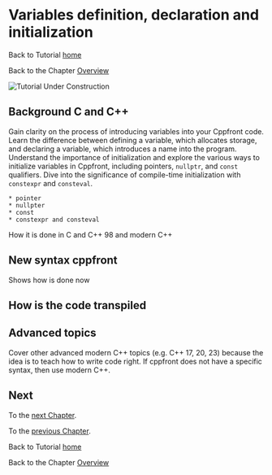 # Variables definition, declaration and initialization


Back to Tutorial [home](../README.md)

Back to the Chapter [Overview](basic_data_types/Overview.md)

![Tutorial Under Construction](../TutorialUnderConstruction.png)

## Background C and C++

Gain clarity on the process of introducing variables into your Cppfront code. Learn the difference between defining a variable, which allocates storage, and declaring a variable, which introduces a name into the program. Understand the importance of initialization and explore the various ways to initialize variables in Cppfront, including pointers, `nullptr`, and `const` qualifiers. Dive into the significance of compile-time initialization with `constexpr` and `consteval`.

	* pointer
	* nullpter
	* const
	* constexpr and consteval

How it is done in C and C++ 98 and modern C++

## New syntax cppfront

Shows how is done now


## How is the code transpiled

## Advanced topics

Cover other advanced modern C++ topics (e.g. C++ 17, 20, 23) because the idea is to teach how to write code right.
If cppfront does not have a specific syntax, then use modern C++.







## Next

To the [next Chapter](Operators.md).

To the [previous Chapter](basic_types.md).

Back to Tutorial [home](../README.md)

Back to the Chapter [Overview](Overview.md)

